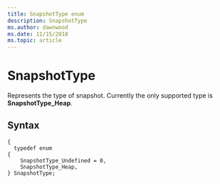 ```yaml
---
title: SnapshotType enum 
description: SnapshotType
ms.author: dawnwood
ms.date: 11/15/2018
ms.topic: article
---
```


# SnapshotType

Represents the type of snapshot. Currently the only supported type is **SnapshotType_Heap**.

## Syntax

```
{
  typedef enum
{
    SnapshotType_Undefined = 0,
    SnapshotType_Heap,
} SnapshotType;
```